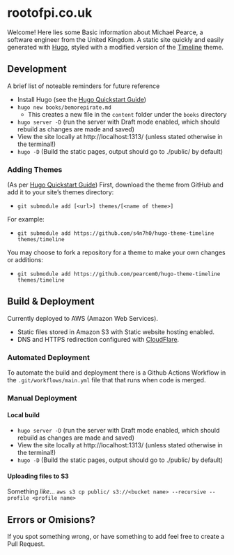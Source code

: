 # rootofpi.co.uk

Welcome! Here lies some Basic information about Michael Pearce, a software engineer from the United Kingdom.
A static site quickly and easily generated with [Hugo](https://gohugo.io/getting-started/quick-start/), styled with a modified version of the [Timeline](https://github.com/s4n7h0/hugo-theme-timeline) theme.

## Development

A brief list of noteable reminders for future reference

- Install Hugo (see the [Hugo Quickstart Guide](https://gohugo.io/getting-started/quick-start/))
- `hugo new books/bemorepirate.md`
  - This creates a new file in the `content` folder under the `books` directory
- `hugo server -D` (run the server with Draft mode enabled, which should rebuild as changes are made and saved)
- View the site locally at http://localhost:1313/ (unless stated otherwise in the terminal!)
- `hugo -D` (Build the static pages, output should go to ./public/ by default)

### Adding Themes

(As per [Hugo Quickstart Guide](https://gohugo.io/getting-started/quick-start/)) First, download the theme from GitHub and add it to your site’s themes directory:

- `git submodule add [<url>] themes/[<name of theme>]`

For example:

- `git submodule add https://github.com/s4n7h0/hugo-theme-timeline themes/timeline`

You may choose to fork a repository for a theme to make your own changes or additions: 

- `git submodule add https://github.com/pearcem0/hugo-theme-timeline themes/timeline`

## Build & Deployment

Currently deployed to AWS (Amazon Web Services).

- Static files stored in Amazon S3 with Static website hosting enabled.
- DNS and HTTPS redirection configured with [CloudFlare](https://support.cloudflare.com/hc/en-us/articles/360037983412-Configuring-an-Amazon-Web-Services-static-site-to-use-Cloudflare).


### Automated Deployment

To automate the build and deployment there is a Github Actions Workflow in the `.git/workflows/main.yml` file that that runs when code is merged.

### Manual Deployment

#### Local build

- `hugo server -D` (run the server with Draft mode enabled, which should rebuild as changes are made and saved)
- View the site locally at http://localhost:1313/ (unless stated otherwise in the terminal!)
- `hugo -D` (Build the static pages, output should go to ./public/ by default)

#### Uploading files to S3

Something _like_...
`aws s3 cp public/ s3://<bucket name> --recursive --profile <profile name>`

## Errors or Omisions?

If you spot something wrong, or have something to add feel free to create a Pull Request.